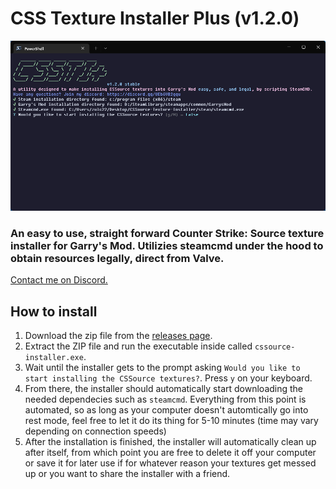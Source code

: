 # CSS Texture Installer Plus (v1.2.0)
![Installer Screenshot](https://github.com/zulc22/CSS-Texture-Installer-Plus/blob/master/screenshots/Capture.PNG?raw=true)

### An easy to use, straight forward Counter Strike: Source texture installer for Garry's Mod. Utilizies steamcmd under the hood to obtain resources legally, direct from Valve.

[Contact me on Discord.](https://discord.gg/UEb6VB2gqu)

## How to install
1. Download the zip file from the [releases page](https://github.com/zulc22/CSS-Texture-Installer-Plus/releases).
2. Extract the ZIP file and run the executable inside called `cssource-installer.exe`.
3. Wait until the installer gets to the prompt asking `Would you like to start installing the CSSource textures?`. Press `y` on your keyboard.
4. From there, the installer should automatically start downloading the needed dependecies such as `steamcmd`. Everything from this point is automated, so as long as your computer doesn't automtically go into rest mode, feel free to let it do its thing for 5-10 minutes (time may vary depending on connection speeds)
5. After the installation is finished, the installer will automatically clean up after itself, from which point you are free to delete it off your computer or save it for later use if for whatever reason your textures get messed up or you want to share the installer with a friend.
